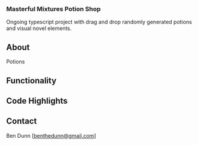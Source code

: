 ### Masterful Mixtures Potion Shop

Ongoing typescript project with drag and drop randomly generated potions and visual novel elements.

## About

Potions

## Functionality

## Code Highlights

## Contact

Ben Dunn [benthedunn@gmail.com]
